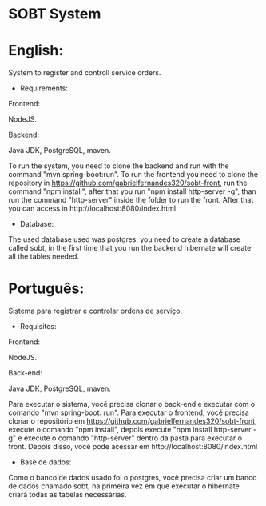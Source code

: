 # SOBT System  

# English:

System to register and controll service orders.

* Requirements:

Frontend:

NodeJS.

Backend:

Java JDK, PostgreSQL, maven.

To run the system, you need to clone the backend and run with the command "mvn spring-boot:run". To run the frontend you need to clone the repository in https://github.com/gabrielfernandes320/sobt-front, run the command "npm install", after that you run "npm install http-server -g", than run the command "http-server" inside the folder to run the front. After that you can access in http://localhost:8080/index.html

* Database:

The used database used was postgres, you need to create a database called sobt, in the first time that you run the backend hibernate will create all the tables needed.

# Português:

Sistema para registrar e controlar ordens de serviço.

* Requisitos:

Frontend:

NodeJS.

Back-end:

Java JDK, PostgreSQL, maven.

Para executar o sistema, você precisa clonar o back-end e executar com o comando "mvn spring-boot: run". Para executar o frontend, você precisa clonar o repositório em https://github.com/gabrielfernandes320/sobt-front, execute o comando "npm install", depois execute "npm install http-server -g" e execute o comando "http-server" dentro da pasta para executar o front. Depois disso, você pode acessar em http://localhost:8080/index.html

* Base de dados:

Como o banco de dados usado foi o postgres, você precisa criar um banco de dados chamado sobt, na primeira vez em que executar o hibernate criará todas as tabelas necessárias.



